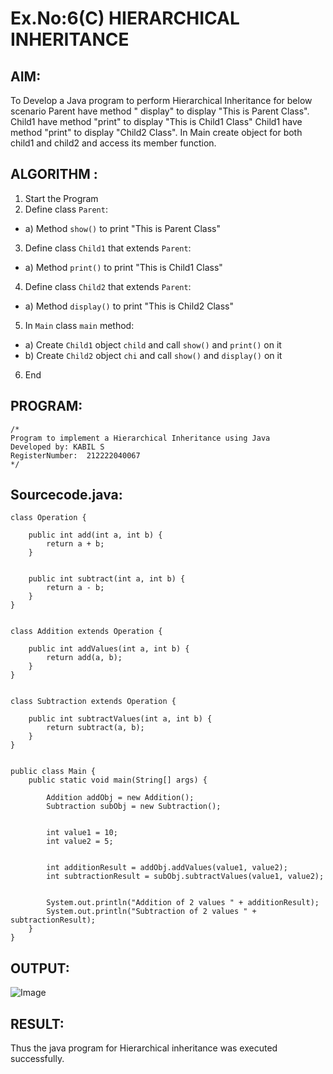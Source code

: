# Ex.No:6(C)             HIERARCHICAL INHERITANCE 

## AIM:
  To Develop a Java program to perform Hierarchical Inheritance for below scenario Parent have method " display" to display "This is Parent Class". Child1 have method "print" to display "This is Child1 Class" Child1 have method "print" to display "Child2 Class". In Main create object for both child1 and child2 and access its member function.


## ALGORITHM :
1.  Start the Program
2.	Define class `Parent`:
-	a) Method `show()` to print "This is Parent Class"
3.	Define class `Child1` that extends `Parent`:
-	a) Method `print()` to print "This is Child1 Class"
4.	Define class `Child2` that extends `Parent`:
-	a) Method `display()` to print "This is Child2 Class"
5.	In `Main` class `main` method:
-	a) Create `Child1` object `child` and call `show()` and `print()` on it
-	b) Create `Child2` object `chi` and call `show()` and `display()` on it
6.	End




## PROGRAM:
 ```
/*
Program to implement a Hierarchical Inheritance using Java
Developed by: KABIL S
RegisterNumber:  212222040067
*/
```

## Sourcecode.java:

```
class Operation {
   
    public int add(int a, int b) {
        return a + b;
    }

   
    public int subtract(int a, int b) {
        return a - b;
    }
}


class Addition extends Operation {
   
    public int addValues(int a, int b) {
        return add(a, b); 
    }
}


class Subtraction extends Operation {
    
    public int subtractValues(int a, int b) {
        return subtract(a, b); 
    }
}


public class Main {
    public static void main(String[] args) {
        
        Addition addObj = new Addition();
        Subtraction subObj = new Subtraction();

        
        int value1 = 10;
        int value2 = 5;

        
        int additionResult = addObj.addValues(value1, value2);
        int subtractionResult = subObj.subtractValues(value1, value2);

        
        System.out.println("Addition of 2 values " + additionResult);
        System.out.println("Subtraction of 2 values " + subtractionResult);
    }
}
```





## OUTPUT:
![Image](https://github.com/user-attachments/assets/9e817057-7f45-43fc-83da-7820daa06699)


## RESULT:
Thus the java program for Hierarchical inheritance was executed successfully.







